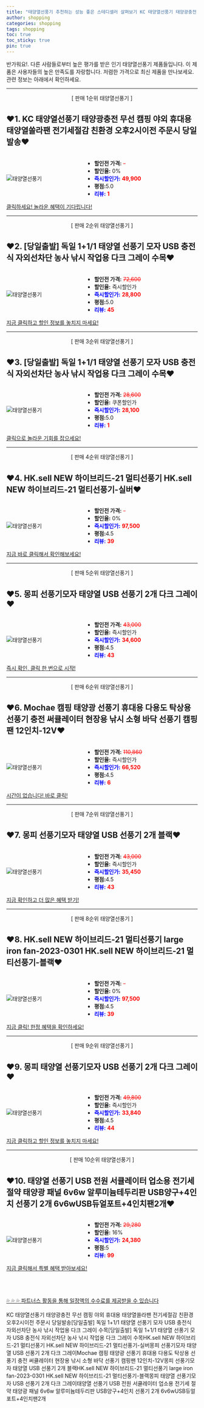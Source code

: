 ```yaml
---
title: "태양열선풍기 추천하는 성능 좋은 스테디셀러 살펴보기 KC 태양열선풍기 태양광충전 무선 캠핑"
author: shopping
categories: shopping
tags: shopping
toc: true
toc_sticky: true
pin: true
---
```

반가워요!. 다른 사람들로부터 높은 평가를 받은 인기 태양열선풍기 제품들입니다. 이 제품은 사용자들의 높은 만족도를 자랑합니다. 저렴한 가격으로 최신 제품을 만나보세요. 관련 정보는 아래에서 확인하세요.

---
<p class="toplist" style="margin: 0 auto; display: block; width: fit-content;">[ 판매 1순위 태양열선풍기 ]</p>

<h2><strong>❤️1. KC 태양열선풍기 태양광충전 무선 캠핑 야외 휴대용 태양열쏠라팬 전기세절감 친환경 오후2시이전 주문시 당일발송❤️</strong></h2>

<div style="display: flex; align-items: center;">
    <div style="flex: 0.4;">
        <img src="https://thumbnail7.coupangcdn.com/thumbnails/remote/230x230ex/image/vendor_inventory/f850/7e988908feb9e90922944a4106a41615c5607fd0f8f74c6d55dbcec61f3e.jpg" alt="태양열선풍기" style="max-width: 100%;">
    </div>
    <div style="flex: 0.6; margin-left: 10px;">
        <ul>
            <li><strong>할인전 가격:</strong> <del style="color: red;">-</del></li>
            <li><strong>할인율:</strong> 0%</li>
            <li><span style='color:blue'><strong>즉시할인가:</strong></span> <span style='color:red'><strong>49,900</strong></span></li>
            <li><strong>평점:</strong>5.0</li>
            <li><span style='color:blue'><strong>리뷰:</strong></span> <span style='color:red'><strong>1</strong></span></li>
        </ul>
    </div>
</div>
<div class="center">
    <a href="https://William4Davisa.github.io?lptag=AF9450613&subid=githubio&pageKey=8120548478&traceid=V0-153&itemId=23033842253&vendorItemId=90067596788" class="myButton">
        클릭하세요! 놀라운 혜택이 기다립니다!
    </a>
</div>


---
<p class="toplist" style="margin: 0 auto; display: block; width: fit-content;">[ 판매 2순위 태양열선풍기 ]</p>

<h2><strong>❤️2. [당일출발] 독일 1+1/1 태양열 선풍기 모자 USB 충전식 자외선차단 농사 낚시 작업용 다크 그레이 수목❤️</strong></h2>

<div style="display: flex; align-items: center;">
    <div style="flex: 0.4;">
        <img src="https://thumbnail7.coupangcdn.com/thumbnails/remote/230x230ex/image/vendor_inventory/8cf5/9365701aa4e88cfaa80e1ad9e51b03912c269ab21a3ad9489429546e586d.jpg" alt="태양열선풍기" style="max-width: 100%;">
    </div>
    <div style="flex: 0.6; margin-left: 10px;">
        <ul>
            <li><strong>할인전 가격:</strong> <del style="color: red;">72,600</del></li>
            <li><strong>할인율:</strong> 즉시할인가</li>
            <li><span style='color:blue'><strong>즉시할인가:</strong></span> <span style='color:red'><strong>28,800</strong></span></li>
            <li><strong>평점:</strong>5.0</li>
            <li><span style='color:blue'><strong>리뷰:</strong></span> <span style='color:red'><strong>45</strong></span></li>
        </ul>
    </div>
</div>
<div class="center">
    <a href="https://William4Davisa.github.io?lptag=AF9450613&subid=githubio&pageKey=8109032822&traceid=V0-153&itemId=22964169014&vendorItemId=90498627461" class="myButton">
        지금 클릭하고 할인 정보를 놓치지 마세요!
    </a>
</div>


---
<p class="toplist" style="margin: 0 auto; display: block; width: fit-content;">[ 판매 3순위 태양열선풍기 ]</p>

<h2><strong>❤️3. [당일출발] 독일 1+1/1 태양열 선풍기 모자 USB 충전식 자외선차단 농사 낚시 작업용 다크 그레이 수목❤️</strong></h2>

<div style="display: flex; align-items: center;">
    <div style="flex: 0.4;">
        <img src="https://thumbnail9.coupangcdn.com/thumbnails/remote/230x230ex/image/vendor_inventory/d901/18480c51ea47d71a3e886d57c4bc24034ea95241234581bdcac371e2875f.jpg" alt="태양열선풍기" style="max-width: 100%;">
    </div>
    <div style="flex: 0.6; margin-left: 10px;">
        <ul>
            <li><strong>할인전 가격:</strong> <del style="color: red;">28,600</del></li>
            <li><strong>할인율:</strong> 쿠폰할인가</li>
            <li><span style='color:blue'><strong>즉시할인가:</strong></span> <span style='color:red'><strong>28,100</strong></span></li>
            <li><strong>평점:</strong>5.0</li>
            <li><span style='color:blue'><strong>리뷰:</strong></span> <span style='color:red'><strong>1</strong></span></li>
        </ul>
    </div>
</div>
<div class="center">
    <a href="https://William4Davisa.github.io?lptag=AF9450613&subid=githubio&pageKey=8192562708&traceid=V0-153&itemId=23451564353&vendorItemId=90478323579" class="myButton">
        클릭으로 놀라운 기회를 잡으세요!
    </a>
</div>


---
<p class="toplist" style="margin: 0 auto; display: block; width: fit-content;">[ 판매 4순위 태양열선풍기 ]</p>

<h2><strong>❤️4. HK.sell NEW 하이브리드-21 멀티선풍기 HK.sell NEW 하이브리드-21 멀티선풍기-실버❤️</strong></h2>

<div style="display: flex; align-items: center;">
    <div style="flex: 0.4;">
        <img src="https://thumbnail7.coupangcdn.com/thumbnails/remote/230x230ex/image/vendor_inventory/6e3d/c0d583857b2edce84fac02449faba166ded14fe0995e8d99d9af225b4535.jpg" alt="태양열선풍기" style="max-width: 100%;">
    </div>
    <div style="flex: 0.6; margin-left: 10px;">
        <ul>
            <li><strong>할인전 가격:</strong> <del style="color: red;">-</del></li>
            <li><strong>할인율:</strong> 0%</li>
            <li><span style='color:blue'><strong>즉시할인가:</strong></span> <span style='color:red'><strong>97,500</strong></span></li>
            <li><strong>평점:</strong>4.5</li>
            <li><span style='color:blue'><strong>리뷰:</strong></span> <span style='color:red'><strong>39</strong></span></li>
        </ul>
    </div>
</div>
<div class="center">
    <a href="https://William4Davisa.github.io?lptag=AF9450613&subid=githubio&pageKey=7327069536&traceid=V0-153&itemId=18803794586&vendorItemId=85934510667" class="myButton">
        지금 바로 클릭해서 확인해보세요!
    </a>
</div>


---
<p class="toplist" style="margin: 0 auto; display: block; width: fit-content;">[ 판매 5순위 태양열선풍기 ]</p>

<h2><strong>❤️5. 몽피 선풍기모자 태양열 USB 선풍기 2개 다크 그레이❤️</strong></h2>

<div style="display: flex; align-items: center;">
    <div style="flex: 0.4;">
        <img src="https://thumbnail7.coupangcdn.com/thumbnails/remote/230x230ex/image/vendor_inventory/5c07/7c193bbeec75c9873077fc349febfff8c70f3df5b92a2ad5d9b7e04662dd.jpg" alt="태양열선풍기" style="max-width: 100%;">
    </div>
    <div style="flex: 0.6; margin-left: 10px;">
        <ul>
            <li><strong>할인전 가격:</strong> <del style="color: red;">43,000</del></li>
            <li><strong>할인율:</strong> 즉시할인가</li>
            <li><span style='color:blue'><strong>즉시할인가:</strong></span> <span style='color:red'><strong>34,600</strong></span></li>
            <li><strong>평점:</strong>4.5</li>
            <li><span style='color:blue'><strong>리뷰:</strong></span> <span style='color:red'><strong>43</strong></span></li>
        </ul>
    </div>
</div>
<div class="center">
    <a href="https://William4Davisa.github.io?lptag=AF9450613&subid=githubio&pageKey=8118090068&traceid=V0-153&itemId=23018336173&vendorItemId=90052132971" class="myButton">
        즉시 확인, 클릭 한 번으로 시작!
    </a>
</div>


---
<p class="toplist" style="margin: 0 auto; display: block; width: fit-content;">[ 판매 6순위 태양열선풍기 ]</p>

<h2><strong>❤️6. Mochae 캠핑 태양광 선풍기 휴대용 다용도 탁상용 선풍기 충전 써큘레이터 현장용 낚시 소형 바닥 선풍기 캠핑팬 12인치-12V❤️</strong></h2>

<div style="display: flex; align-items: center;">
    <div style="flex: 0.4;">
        <img src="https://thumbnail6.coupangcdn.com/thumbnails/remote/230x230ex/image/vendor_inventory/e51a/47e3a6584751d8e56f26c334dca1b677a70d5fd87bc9a2764b053869d801.jpg" alt="태양열선풍기" style="max-width: 100%;">
    </div>
    <div style="flex: 0.6; margin-left: 10px;">
        <ul>
            <li><strong>할인전 가격:</strong> <del style="color: red;">110,860</del></li>
            <li><strong>할인율:</strong> 즉시할인가</li>
            <li><span style='color:blue'><strong>즉시할인가:</strong></span> <span style='color:red'><strong>66,520</strong></span></li>
            <li><strong>평점:</strong>4.5</li>
            <li><span style='color:blue'><strong>리뷰:</strong></span> <span style='color:red'><strong>6</strong></span></li>
        </ul>
    </div>
</div>
<div class="center">
    <a href="https://William4Davisa.github.io?lptag=AF9450613&subid=githubio&pageKey=8131167171&traceid=V0-153&itemId=23091482831&vendorItemId=90124907305" class="myButton">
        시간이 없습니다! 바로 클릭!
    </a>
</div>


---
<p class="toplist" style="margin: 0 auto; display: block; width: fit-content;">[ 판매 7순위 태양열선풍기 ]</p>

<h2><strong>❤️7. 몽피 선풍기모자 태양열 USB 선풍기 2개 블랙❤️</strong></h2>

<div style="display: flex; align-items: center;">
    <div style="flex: 0.4;">
        <img src="https://thumbnail9.coupangcdn.com/thumbnails/remote/230x230ex/image/vendor_inventory/6543/2892aa8c31d61efd47de0b10beeecfb21eb5338239ef34a87bdd88d55b88.jpg" alt="태양열선풍기" style="max-width: 100%;">
    </div>
    <div style="flex: 0.6; margin-left: 10px;">
        <ul>
            <li><strong>할인전 가격:</strong> <del style="color: red;">43,000</del></li>
            <li><strong>할인율:</strong> 즉시할인가</li>
            <li><span style='color:blue'><strong>즉시할인가:</strong></span> <span style='color:red'><strong>35,450</strong></span></li>
            <li><strong>평점:</strong>4.5</li>
            <li><span style='color:blue'><strong>리뷰:</strong></span> <span style='color:red'><strong>43</strong></span></li>
        </ul>
    </div>
</div>
<div class="center">
    <a href="https://William4Davisa.github.io?lptag=AF9450613&subid=githubio&pageKey=8118090068&traceid=V0-153&itemId=23018336175&vendorItemId=90052132959" class="myButton">
        지금 확인하고 더 많은 혜택 받기!
    </a>
</div>


---
<p class="toplist" style="margin: 0 auto; display: block; width: fit-content;">[ 판매 8순위 태양열선풍기 ]</p>

<h2><strong>❤️8. HK.sell NEW 하이브리드-21 멀티선풍기 large iron fan-2023-0301 HK.sell NEW 하이브리드-21 멀티선풍기-블랙❤️</strong></h2>

<div style="display: flex; align-items: center;">
    <div style="flex: 0.4;">
        <img src="https://thumbnail7.coupangcdn.com/thumbnails/remote/230x230ex/image/vendor_inventory/5ed4/7ab63a3d835bcbfd1902a51fc1137cbadd028c5e26b967b87f84510a8975.jpg" alt="태양열선풍기" style="max-width: 100%;">
    </div>
    <div style="flex: 0.6; margin-left: 10px;">
        <ul>
            <li><strong>할인전 가격:</strong> <del style="color: red;">-</del></li>
            <li><strong>할인율:</strong> 0%</li>
            <li><span style='color:blue'><strong>즉시할인가:</strong></span> <span style='color:red'><strong>97,500</strong></span></li>
            <li><strong>평점:</strong>4.5</li>
            <li><span style='color:blue'><strong>리뷰:</strong></span> <span style='color:red'><strong>39</strong></span></li>
        </ul>
    </div>
</div>
<div class="center">
    <a href="https://William4Davisa.github.io?lptag=AF9450613&subid=githubio&pageKey=7327069536&traceid=V0-153&itemId=18803794585&vendorItemId=85934510655" class="myButton">
        지금 클릭! 한정 혜택을 확인하세요!
    </a>
</div>


---
<p class="toplist" style="margin: 0 auto; display: block; width: fit-content;">[ 판매 9순위 태양열선풍기 ]</p>

<h2><strong>❤️9. 몽피 태양열 선풍기모자 USB 선풍기 2개 다크 그레이❤️</strong></h2>

<div style="display: flex; align-items: center;">
    <div style="flex: 0.4;">
        <img src="https://thumbnail7.coupangcdn.com/thumbnails/remote/230x230ex/image/vendor_inventory/5c07/7c193bbeec75c9873077fc349febfff8c70f3df5b92a2ad5d9b7e04662dd.jpg" alt="태양열선풍기" style="max-width: 100%;">
    </div>
    <div style="flex: 0.6; margin-left: 10px;">
        <ul>
            <li><strong>할인전 가격:</strong> <del style="color: red;">49,800</del></li>
            <li><strong>할인율:</strong> 즉시할인가</li>
            <li><span style='color:blue'><strong>즉시할인가:</strong></span> <span style='color:red'><strong>33,840</strong></span></li>
            <li><strong>평점:</strong>4.5</li>
            <li><span style='color:blue'><strong>리뷰:</strong></span> <span style='color:red'><strong>44</strong></span></li>
        </ul>
    </div>
</div>
<div class="center">
    <a href="https://William4Davisa.github.io?lptag=AF9450613&subid=githubio&pageKey=8011133111&traceid=V0-153&itemId=23438062964&vendorItemId=90464942536" class="myButton">
        지금 클릭하고 할인 정보를 놓치지 마세요!
    </a>
</div>


---
<p class="toplist" style="margin: 0 auto; display: block; width: fit-content;">[ 판매 10순위 태양열선풍기 ]</p>

<h2><strong>❤️10. 태양열 선풍기 USB 전원 서큘레이터 업소용 전기세 절약 태양광 패널 6v6w 알루미늄테두리판 USB양구+4인치 선풍기 2개 6v6wUSB듀얼포트+4인치팬2개❤️</strong></h2>

<div style="display: flex; align-items: center;">
    <div style="flex: 0.4;">
        <img src="https://thumbnail7.coupangcdn.com/thumbnails/remote/230x230ex/image/vendor_inventory/d18a/0d0e5dbb0fd788452ec0cd16d24c663b9cf7aa8591039e27b51a4c067f94.jpg" alt="태양열선풍기" style="max-width: 100%;">
    </div>
    <div style="flex: 0.6; margin-left: 10px;">
        <ul>
            <li><strong>할인전 가격:</strong> <del style="color: red;">29,280</del></li>
            <li><strong>할인율:</strong> 16%</li>
            <li><span style='color:blue'><strong>즉시할인가:</strong></span> <span style='color:red'><strong>24,380</strong></span></li>
            <li><strong>평점:</strong>5</li>
            <li><span style='color:blue'><strong>리뷰:</strong></span> <span style='color:red'><strong>99</strong></span></li>
        </ul>
    </div>
</div>
<div class="center">
    <a href="https://William4Davisa.github.io?lptag=AF9450613&subid=githubio&pageKey=7650163037&traceid=V0-153&itemId=20353015245&vendorItemId=90783164413" class="myButton">
        지금 클릭해서 특별 혜택 받아보세요!
    </a>
</div>

<br><br><br>[💦 💦 💦 파트너스 활동을 통해 일정액의 수수료를 제공받을 수 있습니다](https://link.coupang.com/a/bcpT2c)<br><br>KC 태양열선풍기 태양광충전 무선 캠핑 야외 휴대용 태양열쏠라팬 전기세절감 친환경 오후2시이전 주문시 당일발송[당일출발] 독일 1+1/1 태양열 선풍기 모자 USB 충전식 자외선차단 농사 낚시 작업용 다크 그레이 수목[당일출발] 독일 1+1/1 태양열 선풍기 모자 USB 충전식 자외선차단 농사 낚시 작업용 다크 그레이 수목HK.sell NEW 하이브리드-21 멀티선풍기 HK.sell NEW 하이브리드-21 멀티선풍기-실버몽피 선풍기모자 태양열 USB 선풍기 2개 다크 그레이Mochae 캠핑 태양광 선풍기 휴대용 다용도 탁상용 선풍기 충전 써큘레이터 현장용 낚시 소형 바닥 선풍기 캠핑팬 12인치-12V몽피 선풍기모자 태양열 USB 선풍기 2개 블랙HK.sell NEW 하이브리드-21 멀티선풍기 large iron fan-2023-0301 HK.sell NEW 하이브리드-21 멀티선풍기-블랙몽피 태양열 선풍기모자 USB 선풍기 2개 다크 그레이태양열 선풍기 USB 전원 서큘레이터 업소용 전기세 절약 태양광 패널 6v6w 알루미늄테두리판 USB양구+4인치 선풍기 2개 6v6wUSB듀얼포트+4인치팬2개